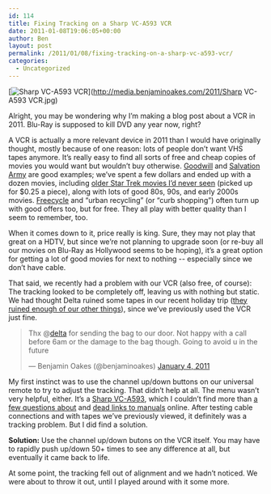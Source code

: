 ```yaml
---
id: 114
title: Fixing Tracking on a Sharp VC-A593 VCR
date: 2011-01-08T19:06:05+00:00
author: Ben
layout: post
permalink: /2011/01/08/fixing-tracking-on-a-sharp-vc-a593-vcr/
categories:
  - Uncategorized
---
```

[<img class="preview" src="http://media.benjaminoakes.com/2011/Sharp VC-A593 VCR.jpg" alt="Sharp VC-A593 VCR" />](http://media.benjaminoakes.com/2011/Sharp VC-A593 VCR.jpg)

Alright, you may be wondering why I&#8217;m making a blog post about a VCR in 2011. Blu-Ray is supposed to kill DVD any year now, right? 

A VCR is actually a more relevant device in 2011 than I would have originally thought, mostly because of one reason: lots of people don&#8217;t want VHS tapes anymore. It&#8217;s really easy to find all sorts of free and cheap copies of movies you would want but wouldn&#8217;t buy otherwise. [Goodwill](http://www.goodwill.org/) and [Salvation Army](http://www.salvationarmyusa.org/) are good examples; we&#8217;ve spent a few dollars and ended up with a dozen movies, including [older Star Trek movies I&#8217;d never seen](http://www.amazon.com/Star-Trek-VI-Undiscovered-Country/dp/630242335X/ref=sr_1_5?ie=UTF8&qid=1294512878&sr=8-5) (picked up for $0.25 a piece), along with lots of good 80s, 90s, and early 2000s movies. [Freecycle](http://www.freecycle.org/) and &#8220;urban recycling&#8221; (or &#8220;curb shopping&#8221;) often turn up with good offers too, but for free. They all play with better quality than I seem to remember, too. 

When it comes down to it, price really is king. Sure, they may not play that great on a HDTV, but since we&#8217;re not planning to upgrade soon (or re-buy all our movies on Blu-Ray as Hollywood seems to be hoping), it&#8217;s a great option for getting a lot of good movies for next to nothing -- especially since we don&#8217;t have cable. 

That said, we recently had a problem with our VCR (also free, of course): The tracking looked to be completely off, leaving us with nothing but static. We had thought Delta ruined some tapes in our recent holiday trip ([they ruined enough of our other things](http://twitter.com/benjaminoakes/status/22252748820979712)), since we&#8217;ve previously used the VCR just fine. 

<blockquote class="twitter-tweet">
  <p>
    Thx @<a href="https://twitter.com/delta">delta</a> for sending the bag to our door. Not happy with a call before 6am or the damage to the bag though. Going to avoid u in the future
  </p>
  
  <p>
    &mdash; Benjamin Oakes (@benjaminoakes) <a href="https://twitter.com/benjaminoakes/status/22252748820979712">January 4, 2011</a>
  </p>
</blockquote>



My first instinct was to use the channel up/down buttons on our universal remote to try to adjust the tracking. That didn&#8217;t help at all. The menu wasn&#8217;t very helpful, either. It&#8217;s a [Sharp VC-A593](http://www.google.com/search?q=Sharp+VC-A593), which I couldn&#8217;t find more than [a few questions about](http://www.fixya.com/support/t4192685-adjust_tracking_sharp_vc_a593_vcr) and [dead links to manuals](http://www.usersmanualguide.com/sharp/video_recorder/vc-a560u_h960u_h961u) online. After testing cable connections and with tapes we&#8217;ve previously viewed, it definitely was a tracking problem. But I did find a solution. 

**Solution:** Use the channel up/down butons on the VCR itself. You may have to rapidly push up/down 50+ times to see any difference at all, but eventually it came back to life. 

At some point, the tracking fell out of alignment and we hadn&#8217;t noticed. We were about to throw it out, until I played around with it some more.
